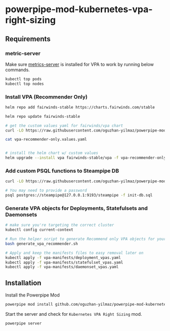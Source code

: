 # powerpipe-mod-kubernetes-vpa-right-sizing


## Requirements

### metric-server

Make sure [metrics-server](https://github.com/kubernetes-sigs/metrics-server/tree/master/charts/metrics-server) is installed for VPA to work by running below commands.

```bash
kubectl top pods
kubectl top nodes
```

### Install VPA (Recommender Only)

```bash
helm repo add fairwinds-stable https://charts.fairwinds.com/stable

helm repo update fairwinds-stable

# get the custom values yaml for fairwinds/vpa chart
curl -LO https://raw.githubusercontent.com/oguzhan-yilmaz/powerpipe-mod-kubernetes-vpa-right-sizing/refs/heads/main/vpa-recommender-only.values.yaml

cat vpa-recommender-only.values.yaml


# install the helm chart w/ custom values
helm upgrade --install vpa fairwinds-stable/vpa -f vpa-recommender-only.values.yaml -n kube-system
```

<!-- 
```bash

git clone https://github.com/kubernetes/autoscaler.git --depth 1

# remove admission-controller and updater deployments 
# from kustomization resources
cat << EOF > "autoscaler/vertical-pod-autoscaler/deploy/kustomization.yaml"
resources:
#  - admission-controller-deployment.yaml
- recommender-deployment.yaml
#  - updater-deployment.yaml
- vpa-rbac.yaml
- vpa-v1-crd-gen.yaml
EOF

# make sure changes are applied
cat autoscaler/vertical-pod-autoscaler/deploy/kustomization.yaml

# NOTE: save this file to remove the VPA installation later
kubectl kustomize autoscaler/vertical-pod-autoscaler/deploy > vpa-recommend-manifests.yaml


kubectl apply -f vpa-recommend-manifests.yaml


# check the deployment health
kubectl get deployment vpa-recommender -n kube-system

kubectl logs deployment/vpa-recommender -n kube-system
``` 
-->

### Add custom PSQL functions to Steampipe DB

```bash
curl -LO https://raw.githubusercontent.com/oguzhan-yilmaz/powerpipe-mod-kubernetes-vpa-right-sizing/refs/heads/main/init-db.sql

# You may need to provide a password
psql postgres://steampipe@127.0.0.1:9193/steampipe -f init-db.sql
```

### Generate VPA objects for Deployments, Statefulsets and Daemonsets

```bash
# make sure you're targeting the correct cluster
kubectl config current-context

# Run the helper script to generate Recommend only VPA objects for your workload
bash generate_vpa_recommender.sh

# Apply and keep the manifests files to easy removal later on
kubectl apply -f vpa-manifests/deployment_vpas.yaml
kubectl apply -f vpa-manifests/statefulset_vpas.yaml
kubectl apply -f vpa-manifests/daemonset_vpas.yaml
```


## Installation

Install the Powerpipe Mod

```bash
powerpipe mod install github.com/oguzhan-yilmaz/powerpipe-mod-kubernetes-vpa-right-sizing
```

Start the server and check for `Kubernetes VPA Right Sizing` mod.

```bash
powerpipe server
```